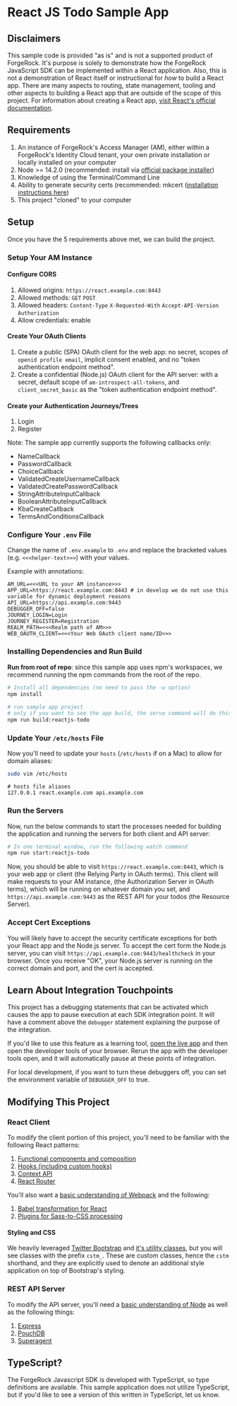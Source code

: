 # React JS Todo Sample App

## Disclaimers

This sample code is provided "as is" and is not a supported product of ForgeRock. It's purpose is solely to demonstrate how the ForgeRock JavaScript SDK can be implemented within a React application. Also, this is not a demonstration of React itself or instructional for _how_ to build a React app. There are many aspects to routing, state management, tooling and other aspects to building a React app that are outside of the scope of this project. For information about creating a React app, [visit React's official documentation](https://reactjs.org/docs/create-a-new-react-app.html).

## Requirements

1. An instance of ForgeRock's Access Manager (AM), either within a ForgeRock's Identity Cloud tenant, your own private installation or locally installed on your computer
2. Node >= 14.2.0 (recommended: install via [official package installer](https://nodejs.org/en/))
3. Knowledge of using the Terminal/Command Line
4. Ability to generate security certs (recommended: mkcert ([installation instructions here](https://github.com/FiloSottile/mkcert#installation))
5. This project "cloned" to your computer

## Setup

Once you have the 5 requirements above met, we can build the project.

### Setup Your AM Instance

#### Configure CORS

1. Allowed origins: `https://react.example.com:8443`
2. Allowed methods: `GET` `POST`
3. Allowed headers: `Content-Type` `X-Requested-With` `Accept-API-Version` `Authorization`
4. Allow credentials: enable

#### Create Your OAuth Clients

1. Create a public (SPA) OAuth client for the web app: no secret, scopes of `openid profile email`, implicit consent enabled, and no "token authentication endpoint method".
2. Create a confidential (Node.js) OAuth client for the API server: with a secret, default scope of `am-introspect-all-tokens`, and `client_secret_basic` as the "token authentication endpoint method".

#### Create your Authentication Journeys/Trees

1. Login
2. Register

Note: The sample app currently supports the following callbacks only:

- NameCallback
- PasswordCallback
- ChoiceCallback
- ValidatedCreateUsernameCallback
- ValidatedCreatePasswordCallback
- StringAttributeInputCallback
- BooleanAttributeInputCallback
- KbaCreateCallback
- TermsAndConditionsCallback

### Configure Your `.env` File

Change the name of `.env.example` to `.env` and replace the bracketed values (e.g. `<<<helper-text>>>`) with your values.

Example with annotations:

```text
AM_URL=<<<URL to your AM instance>>>
APP_URL=https://react.example.com:8443 # in develop we do not use this variable for dynamic deployment reasons
API_URL=https://api.example.com:9443
DEBUGGER_OFF=false
JOURNEY_LOGIN=Login
JOURNEY_REGISTER=Registration
REALM_PATH=<<<Realm path of AM>>>
WEB_OAUTH_CLIENT=<<<Your Web OAuth client name/ID>>>
```

### Installing Dependencies and Run Build

**Run from root of repo**: since this sample app uses npm's workspaces, we recommend running the npm commands from the root of the repo.

```sh
# Install all dependencies (no need to pass the -w option)
npm install

# run sample app project
# only if you want to see the app build, the serve command will do this for you
npm run build:reactjs-todo
```

### Update Your `/etc/hosts` File

Now you'll need to update your `hosts` (`/etc/hosts` if on a Mac) to allow for domain aliases:

```sh
sudo vim /etc/hosts
```

```text
# hosts file aliases
127.0.0.1 react.example.com api.example.com
```

### Run the Servers

Now, run the below commands to start the processes needed for building the application and running the servers for both client and API server:

```sh
# In one terminal window, run the following watch command
npm run start:reactjs-todo
```

Now, you should be able to visit `https://react.example.com:8443`, which is your web app or client (the Relying Party in OAuth terms). This client will make requests to your AM instance, (the Authorization Server in OAuth terms), which will be running on whatever domain you set, and `https://api.example.com:9443` as the REST API for your todos (the Resource Server).

### Accept Cert Exceptions

You will likely have to accept the security certificate exceptions for both your React app and the Node.js server. To accept the cert form the Node.js server, you can visit `https://api.example.com:9443/healthcheck` in your browser. Once you receive "OK", your Node.js server is running on the correct domain and port, and the cert is accepted.

## Learn About Integration Touchpoints

This project has a debugging statements that can be activated which causes the app to pause execution at each SDK integration point. It will have a comment above the `debugger` statement explaining the purpose of the integration.

If you'd like to use this feature as a learning tool, [open the live app](https://fr-react-todos.crbrl.io/) and then open the developer tools of your browser. Rerun the app with the developer tools open, and it will automatically pause at these points of integration.

For local development, if you want to turn these debuggers off, you can set the environment variable of `DEBUGGER_OFF` to true.

## Modifying This Project

### React Client

To modify the client portion of this project, you'll need to be familiar with the following React patterns:

1. [Functional components and composition](https://reactjs.org/docs/components-and-props.html)
2. [Hooks (including custom hooks)](https://reactjs.org/docs/hooks-intro.html)
3. [Context API](https://reactjs.org/docs/hooks-reference.html#usecontext)
4. [React Router](https://reactrouter.com/)

You'll also want a [basic understanding of Webpack](https://webpack.js.org/concepts/) and the following:

1. [Babel transformation for React](https://webpack.js.org/loaders/babel-loader/#root)
2. [Plugins for Sass-to-CSS processing](https://webpack.js.org/loaders/sass-loader/#root)

#### Styling and CSS

We heavily leveraged [Twitter Bootstrap](https://getbootstrap.com/) and [it's utility classes](https://getbootstrap.com/docs/5.0/utilities/api/), but you will see classes with the prefix `cstm_`. These are custom classes, hence the `cstm` shorthand, and they are explicitly used to denote an additional style application on top of Bootstrap's styling.

### REST API Server

To modify the API server, you'll need a [basic understanding of Node](https://nodejs.org/en/about/) as well as the following things:

1. [Express](https://expressjs.com/)
2. [PouchDB](https://pouchdb.com/)
3. [Superagent](https://www.npmjs.com/package/superagent)

## TypeScript?

The ForgeRock Javascript SDK is developed with TypeScript, so type definitions are available. This sample application does not utilize TypeScript, but if you'd like to see a version of this written in TypeScript, let us know.
